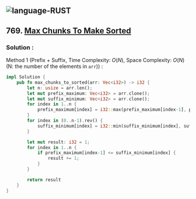 ![language-RUST](https://img.shields.io/badge/RUST-8d4004?style=for-the-badge&logo=RUST)
---

## 769. [Max Chunks To Make Sorted](https://leetcode.com/problems/max-chunks-to-make-sorted)

### Solution :

Method 1 (Prefix + Suffix, Time Complexity: $O(N)$, Space Complexity: $O(N)$ (N: the number of the elements in `arr`)) :
```rust
impl Solution {
    pub fn max_chunks_to_sorted(arr: Vec<i32>) -> i32 {
        let n: usize = arr.len();
        let mut prefix_maximum: Vec<i32> = arr.clone();
        let mut suffix_minimum: Vec<i32> = arr.clone();
        for index in 1..n {
            prefix_maximum[index] = i32::max(prefix_maximum[index-1], prefix_maximum[index]);
        }
        for index in (0..n-1).rev() {
            suffix_minimum[index] = i32::min(suffix_minimum[index], suffix_minimum[index+1]);
        }

        let mut result: i32 = 1;
        for index in 1..n {
            if prefix_maximum[index-1] <= suffix_minimum[index] {
                result += 1;
            }
        }

        return result
    }
}
```
